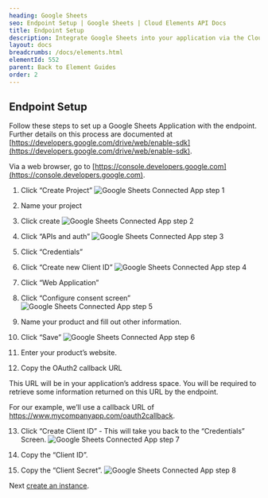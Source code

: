```yaml
---
heading: Google Sheets
seo: Endpoint Setup | Google Sheets | Cloud Elements API Docs
title: Endpoint Setup
description: Integrate Google Sheets into your application via the Cloud Elements APIs.
layout: docs
breadcrumbs: /docs/elements.html
elementId: 552
parent: Back to Element Guides
order: 2
---
```

## Endpoint Setup

Follow these steps to set up a Google Sheets Application with the endpoint.  Further details on this process are documented at [https://developers.google.com/drive/web/enable-sdk](https://developers.google.com/drive/web/enable-sdk).

Via a web browser, go to [https://console.developers.google.com](https://console.developers.google.com).

1. Click “Create Project”
![Google Sheets Connected App step 1](http://cloud-elements.com/wp-content/uploads/2015/03/GoogleSheetsAPI1.png)

2. Name your project

3. Click create
![Google Sheets Connected App step 2](http://cloud-elements.com/wp-content/uploads/2015/03/GoogleSheetsAPI2.png)

4. Click “APIs and auth”
![Google Sheets Connected App step 3](http://cloud-elements.com/wp-content/uploads/2015/03/GoogleSheetsAPI3.png)

5. Click “Credentials”

6. Click “Create new Client ID”
![Google Sheets Connected App step 4](http://cloud-elements.com/wp-content/uploads/2015/03/GoogleSheetsAPI4.png)

7. Click “Web Application”

8. Click “Configure consent screen”
![Google Sheets Connected App step 5](http://cloud-elements.com/wp-content/uploads/2015/03/GoogleSheetsAPI5.png)

9. Name your product and fill out other information.

10. Click “Save”
![Google Sheets Connected App step 6](http://cloud-elements.com/wp-content/uploads/2015/03/GoogleSheetsAPI6.png)

11. Enter your product’s website.

12. Copy the OAuth2 callback URL

This URL will be in your application’s address space. You will be required to retrieve some information returned on this URL by the endpoint.

For our example, we’ll use a callback URL of https://www.mycompanyapp.com/oauth2callback.

13. Click “Create Client ID” - This will take you back to the “Credentials” Screen.
![Google Sheets Connected App step 7](http://cloud-elements.com/wp-content/uploads/2015/03/GoogleSheetsAPI7.png)

14. Copy the “Client ID”.

15. Copy the “Client Secret”.
![Google Sheets Connected App step 8](http://cloud-elements.com/wp-content/uploads/2015/03/GoogleSheetsAPI8.png)

Next [create an instance](googlesheets-create-instance.html).
